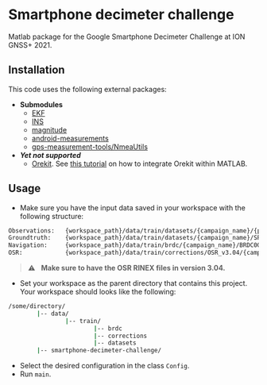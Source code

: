 # Smartphone decimeter challenge
Matlab package for the Google Smartphone Decimeter Challenge at ION GNSS+ 2021.

## Installation
This code uses the following external packages:
* __Submodules__
    * [EKF](https://github.com/jtec/EKF)
    * [INS](https://github.com/jtec/INS)
    * [magnitude](https://redmine.recherche.enac.fr/projects/magnitude/repository)
    * [android-measurements](https://github.com/arnauochoa/android-measurements)
    * [gps-measurement-tools/NmeaUtils](https://github.com/google/gps-measurement-tools)
* ___Yet not supported___
    * [Orekit](http://www.orekit.org/download.html). See [this tutorial](https://www.orekit.org/site-orekit-tutorials-10.3/tutorials/integration-in-other-languages.html) on how to integrate Orekit within MATLAB.

## Usage
* Make sure you have the input data saved in your workspace with the following structure:
```bash
Observations:   {workspace_path}/data/train/datasets/{campaign_name}/{phone_name}_GnssLog.txt
Groundtruth:    {workspace_path}/data/train/datasets/{campaign_name}/SPAN_{phone_name}_10Hz.nmea
Navigation:     {workspace_path}/data/train/brdc/{campaign_name}/BRDC00WRD_R_{datetime}_01D_GN.rnx
OSR:            {workspace_path}/data/train/corrections/OSR_v3.04/{campaign_name}/{OSR_filename}.rnx
```
> :warning: &nbsp; **Make sure to have the OSR RINEX files in version 3.04.**
* Set your workspace as the parent directory that contains this project. Your workspace should looks like the following:
```bash
/some/directory/
        |-- data/
                |-- train/
                        |-- brdc
                        |-- corrections
                        |-- datasets
        |-- smartphone-decimeter-challenge/
```
* Select the desired configuration in the class `Config`.
* Run `main`.
